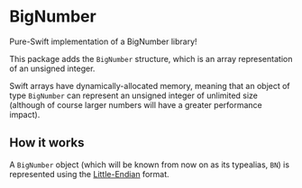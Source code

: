 # BigNumber

Pure-Swift implementation of a BigNumber library!

This package adds the `BigNumber` structure, which is an array representation of an unsigned integer.

Swift arrays have dynamically-allocated memory, meaning that an object of type `BigNumber` can represent an unsigned integer of unlimited size
(although of course larger numbers will have a greater performance impact).

## How it works

A `BigNumber` object (which will be known from now on as its typealias, `BN`) is represented using the [Little-Endian](https://en.wikipedia.org/wiki/Endianness) 
format.

